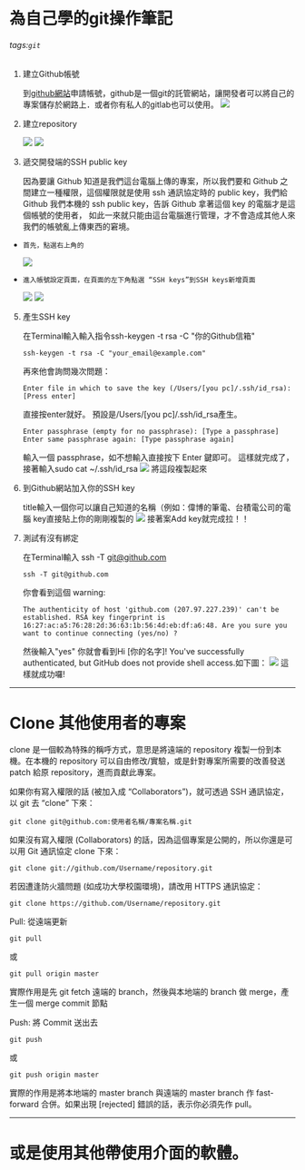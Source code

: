 # 為自己學的git操作筆記
###### tags:`git`

1. 建立Github帳號

    到[github網站](https://github.com/)申請帳號，github是一個git的託管網站，讓開發者可以將自己的專案儲存於網路上．或者你有私人的gitlab也可以使用。
    ![](https://i.imgur.com/NJol00N.png)

3. 建立repository

    ![](https://i.imgur.com/hOau0Aq.png)
    ![](https://i.imgur.com/uNzTDHR.png)
4. 遞交開發端的SSH public key

    因為要讓 Github 知道是我們這台電腦上傳的專案，所以我們要和 Github 之間建立一種權限，這個權限就是使用 ssh 通訊協定時的 public key，我們給 Github 我們本機的 ssh public key，告訴  Github 拿著這個 key 的電腦才是這個帳號的使用者， 如此一來就只能由這台電腦進行管理，才不會造成其他人來我們的帳號亂上傳東西的窘境。

*     首先，點選右上角的
    ![](https://i.imgur.com/YFYhhpo.png)
*     進入帳號設定頁面，在頁面的左下角點選 “SSH keys”到SSH keys新增頁面
    ![](https://i.imgur.com/el8eZaq.png)
    ![](https://i.imgur.com/8dwkplr.png)

    
5. 產生SSH key

    在Terminal輸入輸入指令ssh-keygen -t rsa -C "你的Github信箱"
    
    `ssh-keygen -t rsa -C "your_email@example.com"`
    
    再來他會詢問幾次問題：
    
    `Enter file in which to save the key (/Users/[you pc]/.ssh/id_rsa): [Press enter]`
    
    直接按enter就好。 預設是/Users/[you pc]/.ssh/id_rsa產生。
    
    `Enter passphrase (empty for no passphrase): [Type a passphrase]`
    `Enter same passphrase again: [Type passphrase again]`
    
    輸入一個 passphrase，如不想輸入直接按下 Enter 鍵即可。
    這樣就完成了，接著輸入sudo cat ~/.ssh/id_rsa
    ![](https://i.imgur.com/gJ1ya1f.png)
    將這段複製起來

6. 到Github網站加入你的SSH key

    title輸入一個你可以讓自己知道的名稱（例如：偉博的筆電、台積電公司的電腦
    key直接貼上你的剛剛複製的
    ![](https://i.imgur.com/TtLynJM.png)
    接著案Add key就完成拉！！
7. 測試有沒有綁定

    在Terminal輸入 ssh -T git@github.com
    
    `ssh -T git@github.com`
    
    你會看到這個 warning:
    
    `The authenticity of host 'github.com (207.97.227.239)' can't be established.
RSA key fingerprint is 16:27:ac:a5:76:28:2d:36:63:1b:56:4d:eb:df:a6:48.
Are you sure you want to continue connecting (yes/no) ?`

    然後輸入"yes"
    你就會看到Hi [你的名字]! You've successfully authenticated, but GitHub does not provide shell access.如下圖：
    ![](https://i.imgur.com/kz1dyDa.png)
    這樣就成功囉!


---

# Clone 其他使用者的專案

clone 是一個較為特殊的稱呼方式，意思是將遠端的 repository 複製一份到本機。在本機的 repository 可以自由修改/實驗，或是針對專案所需要的改善發送 patch 給原 repository，進而貢獻此專案。

如果你有寫入權限的話 (被加入成 “Collaborators”)，就可透過 SSH 通訊協定，以 git 去 “clone” 下來：

`git clone git@github.com:使用者名稱/專案名稱.git`

如果沒有寫入權限 (Collaborators) 的話，因為這個專案是公開的，所以你還是可以用 Git 通訊協定 clone 下來：

`git clone git://github.com/Username/repository.git`

若因遭逢防火牆問題 (如成功大學校園環境)，請改用 HTTPS 通訊協定：

`git clone https://github.com/Username/repository.git`

Pull: 從遠端更新

`git pull`

或

`git pull origin master`

實際作用是先 git fetch 遠端的 branch，然後與本地端的 branch 做 merge，產生一個 merge commit 節點

Push: 將 Commit 送出去

`git push`

或

`git push origin master`

實際的作用是將本地端的 master branch 與遠端的 master branch 作 fast-forward 合併。如果出現 [rejected] 錯誤的話，表示你必須先作 pull。



---

# 或是使用其他帶使用介面的軟體。
    